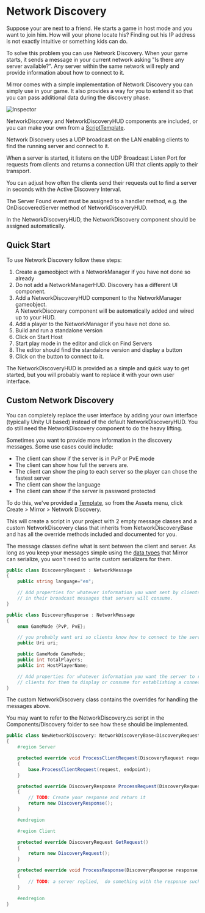 # Network Discovery

Suppose your are next to a friend. He starts a game in host mode and you want to join him. How will your phone locate his? Finding out his IP address is not exactly intuitive or something kids can do.

To solve this problem you can use Network Discovery. When your game starts, it sends a message in your current network asking "Is there any server available?". Any server within the same network will reply and provide information about how to connect to it.

Mirror comes with a simple implementation of Network Discovery you can simply use in your game. It also provides a way for you to extend it so that you can pass additional data during the discovery phase.

![Inspector](NetworkDiscovery.png)

NetworkDiscovery and NetworkDiscoveryHUD components are included, or you can make your own from a [ScriptTemplate](../General/ScriptTemplates.md).

Network Discovery uses a UDP broadcast on the LAN enabling clients to find the running server and connect to it.

When a server is started, it listens on the UDP Broadcast Listen Port for requests from clients and returns a connection URI that clients apply to their transport.

You can adjust how often the clients send their requests out to find a server in seconds with the Active Discovery Interval.

The Server Found event must be assigned to a handler method, e.g. the OnDiscoveredServer method of NetworkDiscoveryHUD.

In the NetworkDiscoveryHUD, the NetworkDiscovery component should be assigned automatically.

## Quick Start

To use Network Discovery follow these steps:

1.  Create a gameobject with a NetworkManager if you have not done so already
2.  Do not add a NetworkManagerHUD. Discovery has a different UI component.
3.  Add a NetworkDiscoveryHUD component to the NetworkManager gameobject.  
    A NetworkDiscovery component will be automatically added and wired up to your HUD.
4.  Add a player to the NetworkManager if you have not done so.
5.  Build and run a standalone version
6.  Click on Start Host
7.  Start play mode in the editor and click on Find Servers
8.  The editor should find the standalone version and display a button
9.  Click on the button to connect to it.

The NetworkDiscoveryHUD is provided as a simple and quick way to get started, but you will probably want to replace it with your own user interface.

## Custom Network Discovery

You can completely replace the user interface by adding your own interface (typically Unity UI based) instead of the default NetworkDiscoveryHUD. You do still need the NetworkDiscovery component to do the heavy lifting.

Sometimes you want to provide more information in the discovery messages. Some use cases could include:

-   The client can show if the server is in PvP or PvE mode
-   The client can show how full the servers are.
-   The client can show the ping to each server so the player can chose the fastest server
-   The client can show the language
-   The client can show if the server is password protected

To do this, we've provided a [Template](../General/ScriptTemplates.md), so from the Assets menu, click Create > Mirror > Network Discovery.

This will create a script in your project with 2 empty message classes and a custom NetworkDiscovery class that inherits from NetworkDiscoveryBase and has all the override methods included and documented for you.

The message classes define what is sent between the client and server. As long as you keep your messages simple using the [data types](../Guides/DataTypes.md) that Mirror can serialize, you won't need to write custom serializers for them.

```cs
public class DiscoveryRequest : NetworkMessage
{
    public string language="en";

    // Add properties for whatever information you want sent by clients
    // in their broadcast messages that servers will consume.
}

public class DiscoveryResponse : NetworkMessage
{
    enum GameMode {PvP, PvE};

    // you probably want uri so clients know how to connect to the server
    public Uri uri;

    public GameMode GameMode;
    public int TotalPlayers;
    public int HostPlayerName;

    // Add properties for whatever information you want the server to return to
    // clients for them to display or consume for establishing a connection.
}
```

The custom NetworkDiscovery class contains the overrides for handling the messages above.

You may want to refer to the NetworkDiscovery.cs script in the Components/Discovery folder to see how these should be implemented.

```cs
public class NewNetworkDiscovery: NetworkDiscoveryBase<DiscoveryRequest, DiscoveryResponse> 
{
    #region Server

    protected override void ProcessClientRequest(DiscoveryRequest request, IPEndPoint endpoint)
    {
        base.ProcessClientRequest(request, endpoint);
    }

    protected override DiscoveryResponse ProcessRequest(DiscoveryRequest request, IPEndPoint endpoint) 
    {
        // TODO: Create your response and return it   
        return new DiscoveryResponse();
    }

    #endregion

    #region Client

    protected override DiscoveryRequest GetRequest()
    {
        return new DiscoveryRequest();
    }

    protected override void ProcessResponse(DiscoveryResponse response, IPEndPoint endpoint)
    {
        // TODO: a server replied,  do something with the response such as invoking a unityevent
    }

    #endregion
}
```
